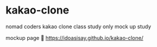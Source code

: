 # kakao-clone
 nomad coders kakao clone class study
 only mock up study
 
 mockup page 🥳
 https://idoasisay.github.io/kakao-clone/
 
